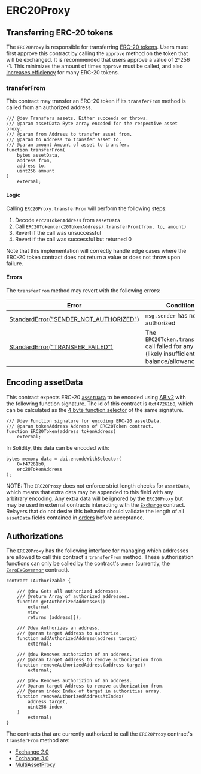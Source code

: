 # ERC20Proxy

## Transferring ERC-20 tokens

The `ERC20Proxy` is responsible for transferring [ERC-20 tokens](https://github.com/ethereum/EIPs/blob/master/EIPS/eip-20.md). Users must first approve this contract by calling the `approve` method on the token that will be exchanged. It is recommended that users approve a value of 2^256 -1. This minimizes the amount of times `approve` must be called, and also [increases efficiency](https://github.com/ethereum/EIPs/issues/717) for many ERC-20 tokens.

### transferFrom

This contract may transfer an ERC-20 token if its `transferFrom` method is called from an authorized address.

```solidity
/// @dev Transfers assets. Either succeeds or throws.
/// @param assetData Byte array encoded for the respective asset proxy.
/// @param from Address to transfer asset from.
/// @param to Address to transfer asset to.
/// @param amount Amount of asset to transfer.
function transferFrom(
    bytes assetData,
    address from,
    address to,
    uint256 amount
)
    external;
```

#### Logic

Calling `ERC20Proxy.transferFrom` will perform the following steps:

1. Decode `erc20TokenAddress` from `assetData`
1. Call `ERC20Token(erc20TokenAddress).transferFrom(from, to, amount)`
1. Revert if the call was unsuccessful
1. Revert if the call was successful but returned 0

Note that this implementation will correctly handle edge cases where the ERC-20 token contract does not return a value or does not throw upon failure.

#### Errors

The `transferFrom` method may revert with the following errors:

| Error                                                                              | Condition                                                                                        |
| ---------------------------------------------------------------------------------- | ------------------------------------------------------------------------------------------------ |
| [StandardError("SENDER_NOT_AUTHORIZED")](../v3/v3-specification.md#standard-error) | `msg.sender` has not been authorized                                                             |
| [StandardError("TRANSFER_FAILED")](../v3/v3-specification.md#standard-error)       | The `ERC20Token.transferFrom` call failed for any reason (likely insufficient balance/allowance) |

## Encoding assetData

This contract expects ERC-20 [`assetData`](../v3/v3-specification.md#assetdata) to be encoded using [ABIv2](http://solidity.readthedocs.io/en/latest/abi-spec.html) with the following function signature. The id of this contract is `0xf47261b0`, which can be calculated as the [4 byte function selector](https://solidity.readthedocs.io/en/latest/abi-spec.html#function-selector) of the same signature.

```solidity
/// @dev Function signature for encoding ERC-20 assetData.
/// @param tokenAddress Address of ERC20Token contract.
function ERC20Token(address tokenAddress)
    external;
```

In Solidity, this data can be encoded with:

```solidity
bytes memory data = abi.encodeWithSelector(
    0xf47261b0,
    erc20TokenAddress
);
```

NOTE: The `ERC20Proxy` does not enforce strict length checks for `assetData`, which means that extra data may be appended to this field with any arbitrary encoding. Any extra data will be ignored by the `ERC20Proxy` but may be used in external contracts interacting with the [`Exchange`](../v3/v3-specification.md#exchange) contract. Relayers that do not desire this behavior should validate the length of all `assetData` fields contained in [orders](../v3/v3-specification.md#orders) before acceptance.

## Authorizations

The `ERC20Proxy` has the following interface for managing which addresses are allowed to call this contract's `transferFrom` method. These authorization functions can only be called by the contract's `owner` (currently, the [`ZeroExGovernor`](../v3/zero-ex-governor.md) contract).

```solidity
contract IAuthorizable {

    /// @dev Gets all authorized addresses.
    /// @return Array of authorized addresses.
    function getAuthorizedAddresses()
        external
        view
        returns (address[]);

    /// @dev Authorizes an address.
    /// @param target Address to authorize.
    function addAuthorizedAddress(address target)
        external;

    /// @dev Removes authorizion of an address.
    /// @param target Address to remove authorization from.
    function removeAuthorizedAddress(address target)
        external;

    /// @dev Removes authorizion of an address.
    /// @param target Address to remove authorization from.
    /// @param index Index of target in authorities array.
    function removeAuthorizedAddressAtIndex(
        address target,
        uint256 index
    )
        external;
}
```

The contracts that are currently authorized to call the `ERC20Proxy` contract's `transferFrom` method are:

- [Exchange 2.0](../v2/v2-specification.md#exchange)
- [Exchange 3.0](../v3/v3-specification.md#exchange)
- [MultiAssetProxy](../asset-proxy/multi-asset-proxy.md)
